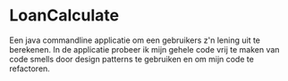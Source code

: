 # LoanCalculate
Een java commandline applicatie om een gebruikers z'n lening uit te berekenen.
In de applicatie probeer ik mijn gehele code vrij te maken van code smells door design patterns te gebruiken en om mijn code te refactoren.

